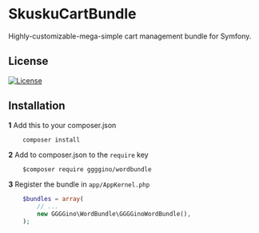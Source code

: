 # SkuskuCartBundle

Highly-customizable-mega-simple cart management bundle for Symfony.

## License

[![License](https://poser.pugx.org/liuggio/ExcelBundle/license.png)](LICENSE)

## Installation

**1**  Add this to your composer.json

``` bash
    composer install 
``` 

**2**  Add to composer.json to the `require` key

``` shell
    $composer require ggggino/wordbundle
``` 

**3** Register the bundle in ``app/AppKernel.php``

``` php
    $bundles = array(
        // ...
        new GGGGino\WordBundle\GGGGinoWordBundle(),
    );
```
